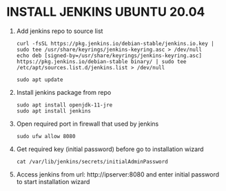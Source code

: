 # INSTALL JENKINS UBUNTU 20.04

1. Add jenkins repo to source list
    ```
    curl -fsSL https://pkg.jenkins.io/debian-stable/jenkins.io.key | sudo tee /usr/share/keyrings/jenkins-keyring.asc > /dev/null
    echo deb [signed-by=/usr/share/keyrings/jenkins-keyring.asc]   https://pkg.jenkins.io/debian-stable binary/ | sudo tee   /etc/apt/sources.list.d/jenkins.list > /dev/null

    sudo apt update
    ```
2. Install jenkins package from repo
    ```
    sudo apt install openjdk-11-jre
    sudo apt install jenkins
    ```
3. Open required port in firewall that used by jenkins
    ```
    sudo ufw allow 8080
    ```
4. Get required key (initial password) before go to installation wizard
    ```
    cat /var/lib/jenkins/secrets/initialAdminPassword
    ```
5. Access jenkins from url: http://ipserver:8080 and enter initial password to start installation wizard
